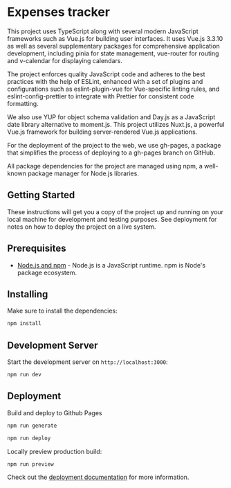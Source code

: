 # Expenses tracker

This project uses TypeScript along with several modern JavaScript frameworks such as Vue.js for building user interfaces. It uses Vue.js 3.3.10 as well as several supplementary packages for comprehensive application development, including pinia for state management, vue-router for routing and v-calendar for displaying calendars.

The project enforces quality JavaScript code and adheres to the best practices with the help of ESLint, enhanced with a set of plugins and configurations such as eslint-plugin-vue for Vue-specific linting rules, and eslint-config-prettier to integrate with Prettier for consistent code formatting.

We also use YUP for object schema validation and Day.js as a JavaScript date library alternative to moment.js. This project utilizes Nuxt.js, a powerful Vue.js framework for building server-rendered Vue.js applications.

For the deployment of the project to the web, we use gh-pages, a package that simplifies the process of deploying to a gh-pages branch on GitHub.

All package dependencies for the project are managed using npm, a well-known package manager for Node.js libraries.

## Getting Started

These instructions will get you a copy of the project up and running on your local machine for development and testing purposes. See deployment for notes on how to deploy the project on a live system.

## Prerequisites

* [Node.js and npm](https://nodejs.org/en/) - Node.js is a JavaScript runtime. npm is Node's package ecosystem.

## Installing

Make sure to install the dependencies:

```bash
npm install
```

## Development Server

Start the development server on `http://localhost:3000`:

```bash
npm run dev
```

## Deployment

Build and deploy to Github Pages

```bash
npm run generate

npm run deploy
```

Locally preview production build:

```bash
npm run preview
```

Check out the [deployment documentation](https://nuxt.com/docs/getting-started/deployment) for more information.
